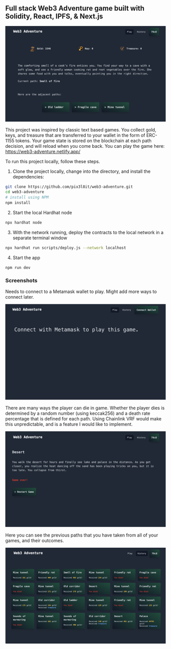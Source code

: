## Full stack Web3 Adventure game built with Solidity, React, IPFS, & Next.js

![Header](/screenshots/web3-adventure-0.png)

This project was inspired by classic text based games. You collect gold, keys, and treasure that are transferred to your wallet in the form of ERC-1155 tokens. Your game state is stored on the blockchain at each path decision, and will reload when you come back. You can play the game here: https://web3-adventure.netlify.app/

To run this project locally, follow these steps.

1. Clone the project locally, change into the directory, and install the dependencies:

```sh
git clone https://github.com/pix3l8it/web3-adventure.git
cd web3-adventure
# install using NPM
npm install
```

2. Start the local Hardhat node

```sh
npx hardhat node
```

3. With the network running, deploy the contracts to the local network in a separate terminal window

```sh
npx hardhat run scripts/deploy.js --network localhost
```

4. Start the app

```
npm run dev
```


### Screenshots

Needs to connect to a Metamask wallet to play. Might add more ways to connect later.

![Header](/screenshots/web3-adventure-1.png)

There are many ways the player can die in game. Whether the player dies is determined by a random number (using keccak256) and a death rate percentage that is defined for each path. Using Chainlink VRF would make this unpredictable, and is a feature I would like to implement.

![Header](/screenshots/web3-adventure-2.png)

Here you can see the previous paths that you have taken from all of your games, and their outcomes.

![Header](/screenshots/web3-adventure-3.png)
